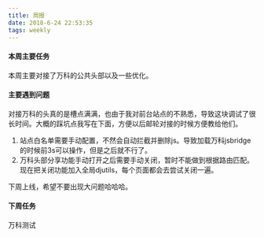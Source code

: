 ```yaml
---
title: 周报
date: 2018-6-24 22:53:35
tags: weekly
---
```


#### 本周主要任务

本周主要对接了万科的公共头部以及一些优化。

#### 主要遇到问题

对接万科的头真的是槽点满满，也由于我对前台站点的不熟悉，导致这块调试了很长时间。大概的踩坑点我写在下面，方便以后邮轮对接的时候方便教给他们。

1. 站点白名单需要手动配置，不然会自动拦截并删除js。导致加载万科jsbridge的时候前3s可以操作，但是之后就不行了。
2. 万科头部分享功能手动打开之后需要手动关闭，暂时不能做到根据路由匹配。现在把关闭功能加入全局djutils，每个页面都会去尝试关闭一遍。

下周上线，希望不要出现大问题哈哈哈。

#### 下周任务

万科测试
